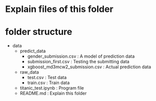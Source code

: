 # Explain files of this folder

# folder structure

- data
    - predict_data
        - gender_submission.csv : A model of prediction data 
        - submission_first.csv : Testing the submitting data
        - xgboost_md3mcw2_submission.csv : Actual prediction data
    - raw_data
        - test.csv : Test data
        - train.csv : Train data
    - titanic_test.ipynb : Program file
    - README.md : Explain this folder